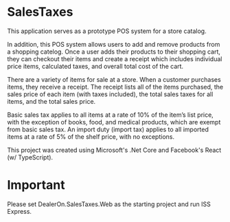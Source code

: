 # SalesTaxes
This application serves as a prototype POS system for a store catalog.

In addition, this POS system allows users to add and remove products from a shopping catelog. Once a user adds their products to their
shopping cart, they can checkout their items and create a receipt which includes individual price items, calculated taxes, and overall
total cost of the cart.

There are a variety of items for sale at a store. When a customer purchases items, they receive a receipt. The receipt 
lists all of the items purchased, the sales price of each item (with taxes included), the total sales taxes for all items, 
and the total sales price. 

Basic sales tax applies to all items at a rate of 10% of the item’s list price, with the exception of books, food, and 
medical products, which are exempt from basic sales tax. An import duty (import tax) applies to all imported items at 
a rate of 5% of the shelf price, with no exceptions. 

This project was created using Microsoft's .Net Core and Facebook's React (w/ TypeScript).

# Important

Please set DealerOn.SalesTaxes.Web as the starting project and run ISS Express.
